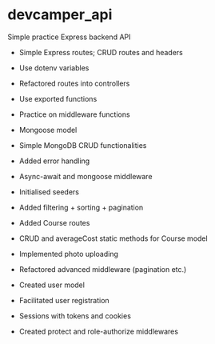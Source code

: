 # devcamper_api
Simple practice Express backend API
- Simple Express routes; CRUD routes and headers
- Use dotenv variables
- Refactored routes into controllers
- Use exported functions
- Practice on middleware functions
- Mongoose model
- Simple MongoDB CRUD functionalities

- Added error handling
- Async-await and mongoose middleware
- Initialised seeders
- Added filtering + sorting + pagination

- Added Course routes
- CRUD and averageCost static methods for Course model
- Implemented photo uploading
- Refactored advanced middleware (pagination etc.)

- Created user model
- Facilitated user registration
- Sessions with tokens and cookies
- Created protect and role-authorize middlewares

